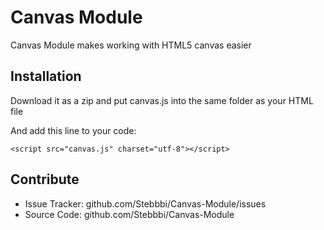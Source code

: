 Canvas Module
========

Canvas Module makes working with HTML5 canvas easier

Installation
------------

Download it as a zip and put canvas.js into the same folder as your HTML file

And add this line to your code:
```
<script src="canvas.js" charset="utf-8"></script>
```
Contribute
----------

- Issue Tracker: github.com/Stebbbi/Canvas-Module/issues
- Source Code: github.com/Stebbbi/Canvas-Module
